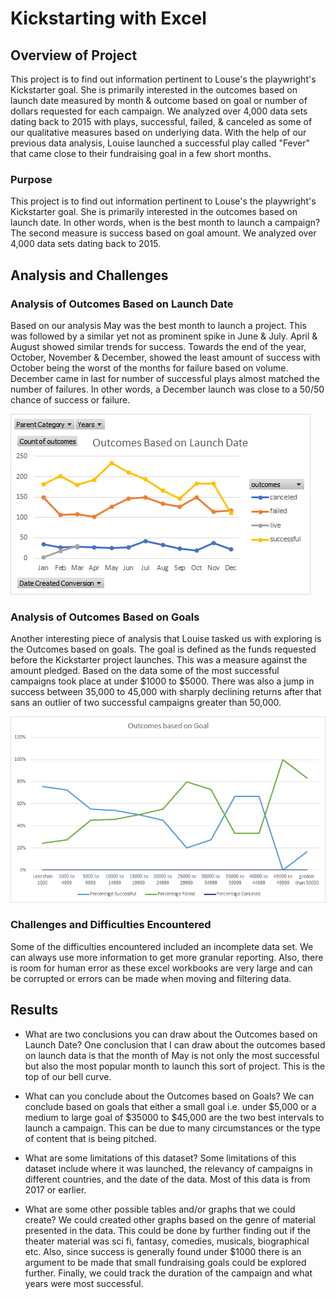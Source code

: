 # Kickstarting with Excel

## Overview of Project
This project is to find out information pertinent to Louse's the playwright's Kickstarter goal. She is primarily interested in the outcomes based on launch date measured by month & outcome based on goal or number of dollars requested for each campaign. We analyzed over 4,000 data sets dating back to 2015 with plays, successful, failed, & canceled as some of our qualitative measures based on underlying data. With the help of our previous data analysis, Louise launched a successful play called "Fever" that came close to their fundraising goal in a few short months.

### Purpose
This project is to find out information pertinent to Louse's the playwright's Kickstarter goal. She is primarily interested in the outcomes based on launch date. In other words, when is the best month to launch a campaign? The second measure is success based on goal amount. We analyzed over 4,000 data sets dating back to 2015. 


## Analysis and Challenges


### Analysis of Outcomes Based on Launch Date
Based on our analysis May was the best month to launch a project. This was followed by a similar yet not as prominent spike in June & July. April & August showed similar trends for success. Towards the end of the year, October, November & December, showed the least amount of success with October being the worst of the months for failure based on volume. December came in last for number of successful plays almost matched the number of failures. In other words, a December launch was close to a 50/50 chance of success or failure. 

![This is an image](https://raw.githubusercontent.com/PDob02/kickstarter-analysis/main/Outcomes%20Based%20on%20Launch%20Date.png)

### Analysis of Outcomes Based on Goals
Another interesting piece of analysis that Louise tasked us with exploring is the Outcomes based on goals. The goal is defined as the funds requested before the Kickstarter project launches. This was a measure against the amount pledged. Based on the data some of the most successful campaigns took place at under $1000 to $5000. There was also a jump in success between 35,000 to 45,000 with sharply declining returns after that sans an outlier of two successful campaigns greater than 50,000.

![This is an image](https://github.com/PDob02/kickstarter-analysis/blob/main/Outcomes_vs_Goals.png)

### Challenges and Difficulties Encountered
Some of the difficulties encountered included an incomplete data set. We can always use more information to get more granular reporting. Also, there is room for human error as these excel workbooks are very large and can be corrupted or errors can be made when moving and filtering data. 

## Results

- What are two conclusions you can draw about the Outcomes based on Launch Date?
One conclusion that I can draw about the outcomes based on launch data is that the month of May is not only the most successful but also the most popular month to launch this sort of project. This is the top of our bell curve. 

- What can you conclude about the Outcomes based on Goals?
We can conclude based on goals that either a small goal i.e. under $5,000 or a medium to large goal of $35000 to $45,000 are the two best intervals to launch a campaign. This can be due to many circumstances or the type of content that is being pitched. 

- What are some limitations of this dataset?
Some limitations of this dataset include where it was launched, the relevancy of campaigns in different countries, and the date of the data. Most of this data is from 2017 or earlier.

- What are some other possible tables and/or graphs that we could create?
We could created other graphs based on the genre of material presented in the data. This could be done by further finding out if the theater material was sci fi, fantasy, comedies, musicals, biographical etc. Also, since success is generally found under $1000 there is an argument to be made that small fundraising goals could be explored further. Finally, we could track the duration of the campaign and what years were most successful. 
